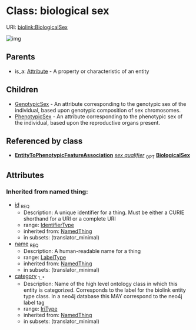 
# Class: biological sex




URI: [biolink:BiologicalSex](https://w3id.org/biolink/vocab/BiologicalSex)

![img](http://yuml.me/diagram/nofunky;dir:TB/class/\[EntityToPhenotypicFeatureAssociation]-%20sex%20qualifier%200..1>\[BiologicalSex|id(i):identifier_type;name(i):label_type;category(i):iri_type%20%2B],%20\[BiologicalSex]^-\[PhenotypicSex],%20\[BiologicalSex]^-\[GenotypicSex],%20\[Attribute]^-\[BiologicalSex])

## Parents

 *  is_a: [Attribute](Attribute.md) - A property or characteristic of an entity

## Children

 * [GenotypicSex](GenotypicSex.md) - An attribute corresponding to the genotypic sex of the individual, based upon genotypic composition of sex chromosomes.
 * [PhenotypicSex](PhenotypicSex.md) - An attribute corresponding to the phenotypic sex of the individual, based upon the reproductive organs present.

## Referenced by class

 *  **[EntityToPhenotypicFeatureAssociation](EntityToPhenotypicFeatureAssociation.md)** *[sex qualifier](sex_qualifier.md)*  <sub>OPT</sub>  **[BiologicalSex](BiologicalSex.md)**

## Attributes


### Inherited from named thing:

 * [id](id.md)  <sub>REQ</sub>
    * Description: A unique identifier for a thing. Must be either a CURIE shorthand for a URI or a complete URI
    * range: [IdentifierType](IdentifierType.md)
    * inherited from: [NamedThing](NamedThing.md)
    * in subsets: (translator_minimal)
 * [name](name.md)  <sub>REQ</sub>
    * Description: A human-readable name for a thing
    * range: [LabelType](LabelType.md)
    * inherited from: [NamedThing](NamedThing.md)
    * in subsets: (translator_minimal)
 * [category](category.md)  <sub>1..*</sub>
    * Description: Name of the high level ontology class in which this entity is categorized. Corresponds to the label for the biolink entity type class. In a neo4j database this MAY correspond to the neo4j label tag
    * range: [IriType](IriType.md)
    * inherited from: [NamedThing](NamedThing.md)
    * in subsets: (translator_minimal)
